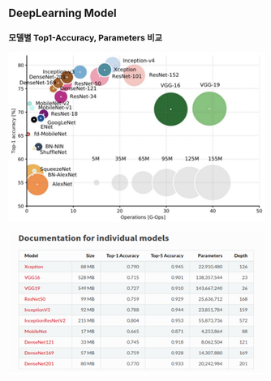 ## DeepLearning Model

### 모델별 Top1-Accuracy, Parameters 비교
![Neural_Network_Operations_TOP1accuracy_WeightSize_Comparision](img/Neural_Network_Operations_TOP1accuracy_WeightSize_Comparision.jpeg)

![model_compare](img/model_compare.png)